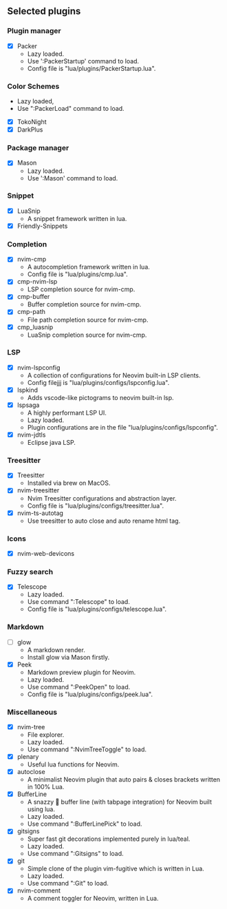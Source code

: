 ## Selected plugins

### Plugin manager

- [x] Packer
  - Lazy loaded.
  - Use ':PackerStartup' command to load.
  - Config file is "lua/plugins/PackerStartup.lua".

### Color Schemes

- Lazy loaded,
- Use ":PackerLoad" command to load.
- [x] TokoNight
- [x] DarkPlus

### Package manager

- [x] Mason
  - Lazy loaded.
  - Use ':Mason' command to load.

### Snippet

- [x] LuaSnip
  - A snippet framework written in lua.
- [x] Friendly-Snippets

### Completion

- [x] nvim-cmp
  - A autocompletion framework written in lua.
  - Config file is "lua/plugins/cmp.lua".
- [x] cmp-nvim-lsp
  - LSP completion source for nvim-cmp.
- [x] cmp-buffer
  - Buffer completion source for nvim-cmp.
- [x] cmp-path
  - File path completion source for nvim-cmp.
- [x] cmp_luasnip
  - LuaSnip completion source for nvim-cmp.

### LSP

- [x] nvim-lspconfig
  - A collection of configurations for Neovim built-in LSP clients.
  - Config filejjj is "lua/plugins/configs/lspconfig.lua".
- [x] lspkind
  - Adds vscode-like pictograms to neovim built-in lsp.
- [x] lspsaga
  - A highly performant LSP UI.
  - Lazy loaded.
  - Plugin configurations are in the file "lua/plugins/configs/lspconfig".
- [x] nvim-jdtls
  - Eclipse java LSP.

### Treesitter

- [x] Treesitter
  - Installed via brew on MacOS.
- [x] nvim-treesitter
  - Nvim Treesitter configurations and abstraction layer.
  - Config file is "lua/plugins/configs/treesitter.lua".
- [x] nvim-ts-autotag
  - Use treesitter to auto close and auto rename html tag.

### Icons

- [x] nvim-web-devicons

### Fuzzy search

- [x] Telescope
  - Lazy loaded.
  - Use command ":Telescope" to load.
  - Config file is "lua/plugins/configs/telescope.lua".

### Markdown

- [ ] glow
  - A markdown render.
  - Install glow via Mason firstly.
- [x] Peek
  - Markdown preview plugin for Neovim.
  - Lazy loaded.
  - Use command ":PeekOpen" to load.
  - Config file is "lua/plugins/configs/peek.lua".

### Miscellaneous

- [x] nvim-tree
  - File explorer.
  - Lazy loaded.
  - Use command ":NvimTreeToggle" to load.
- [x] plenary
  - Useful lua functions for Neovim.
- [x] autoclose
  - A minimalist Neovim plugin that auto pairs & closes brackets written in 100% Lua.
- [x] BufferLine
  - A snazzy 💅 buffer line (with tabpage integration) for Neovim built using lua.
  - Lazy loaded.
  - Use command ":BufferLinePick" to load.
- [x] gitsigns
  - Super fast git decorations implemented purely in lua/teal.
  - Lazy loaded.
  - Use command ":Gitsigns" to load.
- [x] git
  - Simple clone of the plugin vim-fugitive which is written in Lua.
  - Lazy loaded.
  - Use command ":Git" to load.
- [x] nvim-comment
  - A comment toggler for Neovim, written in Lua.

